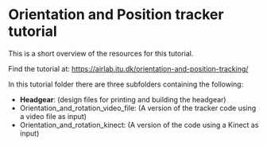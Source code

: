 # Orientation and Position tracker tutorial

This is a short overview of the resources for this tutorial.

Find the tutorial at: https://airlab.itu.dk/orientation-and-position-tracking/

In this tutorial folder there are three subfolders containing the following:

- <b>Headgear</b>: (design files for printing and building the headgear)
- Orientation_and_rotation_video_file: (A version of the tracker code using a video file as input)
- Orientation_and_rotation_kinect: (A version of the code using a Kinect as input)